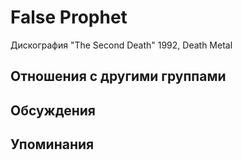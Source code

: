 # False Prophet

Дискография
"The Second Death" 1992, Death Metal

## Отношения с другими группами


## Обсуждения


## Упоминания

